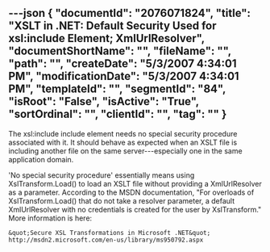 ---json
{
  "documentId": "2076071824",
  "title": "XSLT in .NET: Default Security Used for xsl:include Element; XmlUrlResolver",
  "documentShortName": "",
  "fileName": "",
  "path": "",
  "createDate": "5/3/2007 4:34:01 PM",
  "modificationDate": "5/3/2007 4:34:01 PM",
  "templateId": "",
  "segmentId": "84",
  "isRoot": "False",
  "isActive": "True",
  "sortOrdinal": "",
  "clientId": "",
  "tag": ""
}
---

The xsl:include include element needs no special security procedure associated with it. It should behave as expected when an XSLT file is including another file on the same server---especially one in the same application domain.

'No special security procedure' essentially means using XslTransform.Load() to load an XSLT file without providing a XmlUrlResolver as a parameter. According to the MSDN documentation, &quot;For overloads of XslTransform.Load() that do not take a resolver parameter, a default XmlUrlResolver with no credentials is created for the user by XslTransform.&quot; More information is here:

    &quot;Secure XSL Transformations in Microsoft .NET&quot;
    http://msdn2.microsoft.com/en-us/library/ms950792.aspx
